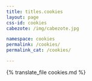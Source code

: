 ```yaml
---
title: titles.cookies
layout: page
css-id: cookies
cabezote: /img/cabezote.jpg

namespace: cookies
permalink: /cookies/
permalink_cat: /cookies/

---
```


{% translate_file cookies.md %}
